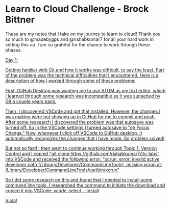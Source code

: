 # Learn to Cloud Challenge - Brock Bittner
These are my notes that I take on my journey to learn to cloud! Thank you so much to @madebygps and @rishabkumar7 for all your hard work in setting this up. I am so grateful for the chance to work through these phases.


<u>Day 1:

Getting familiar with Git and how it works was difficult, to say the least. Part of the problem was the technical difficulties that I encountered. Here is a description of how I worked through some of these problems:

First, GitHub Desktop was wanting me to use ATOM as my text editor, which I learned through some research was incompatible as it was sunsetted by Git a couple years back. 

Then, I discovered VSCode and got that installed. However, the changes I was making were not showing up in GitHub for me to commit and push. After some reasearch I discovered the problem was that autosave was turned off. So in the VSCode settings I turned autosave to "on Focus Change." Now, whenever I click off VSCode to GitHub desktop, it automatically recognizes the changes that I have made. So problem solved! 

But not so fast! I then went to continue working through Topic 1: Version Control and I copied "git clone https://github.com/rishabkumar7/ltc-labs" into VSCode and received the following error: "xcrun: error: invalid active developer path (/Library/Developer/CommandLineTools), missing xcrun at: /Library/Developer/CommandLineTools/usr/bin/xcrun" 

So I did some research on this and found that I needed to install some command line tools. I researched the command to initiate the download and copied it into VSCode: xcode-select --install 

Viola! 
